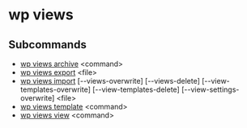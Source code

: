 # wp views

## Subcommands

- [wp views archive](views/archive.md) &lt;command&gt;
- [wp views export](views/export.md) &lt;file&gt;
- [wp views import](views/import.md) \[--views-overwrite] \[--views-delete] \[--view-templates-overwrite] \[--view-templates-delete] \[--view-settings-overwrite] &lt;file&gt;
- [wp views template](views/template.md) &lt;command&gt;
- [wp views view](views/view.md) &lt;command&gt;


